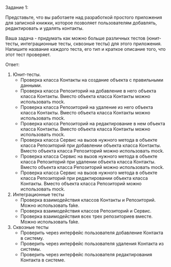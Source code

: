 Задание 1:

Представьте, что вы работаете над разработкой простого приложения для записной книжки, которое позволяет пользователям добавлять, редактировать и удалять контакты.

Ваша задача - придумать как можно больше различных тестов (юнит-тесты, интеграционные тесты, сквозные тесты) для этого приложения. Напишите название каждого теста, его тип и краткое описание того, что этот тест проверяет.

Ответ:

1. Юнит-тесты.
   - Проверка класса Контакты на создание объекта с правильными данными.
   - Проверка класса Репозиторий на добавление в него объекта класса Контакты. Вместо объекта класса Контакты можно использовать mock.
   - Проверка класса Репозиторий на удаление из него объекта класса Контакты. Вместо объекта класса Контакты можно использовать mock.
   - Проверка класса Репозиторий на редактирование в нем объекта класса Контакты. Вместо объекта класса Контакты можно использовать mock.
   - Проверка класса Сервис на вызов нужного метода в объекте класса Репозиторий при добавлении объекта класса Контакты. Вместо объекта класса Репозиторий можно использовать mock.
   - Проверка класса Сервис на вызов нужного метода в объекте класса Репозиторий при удалении объекта класса Контакты. Вместо объекта класса Репозиторий можно использовать mock.
   - Проверка класса Сервис на вызов нужного метода в объекте класса Репозиторий при редактировании объекта класса Контакты. Вместо объекта класса Репозиторий можно использовать mock.
2. Интеграционные тесты
   - Проверка взаимодействия классов Контакты и Репозиторий. Можно использовать fake.
   - Проверка взаимодействия классов Репозиторий и Сервис.
   - Проверка взаимодействия всех трех репозиториев вместе. Можно использовать fake.
3. Сквозные тесты
   - Проверить через интерфейс пользователя добавление Контакта в систему.
   - Проверить через интерфейс пользователя удаления Контакта из системы.
   - Проверить через интерфейс пользователя редактирования Контакта в системе.